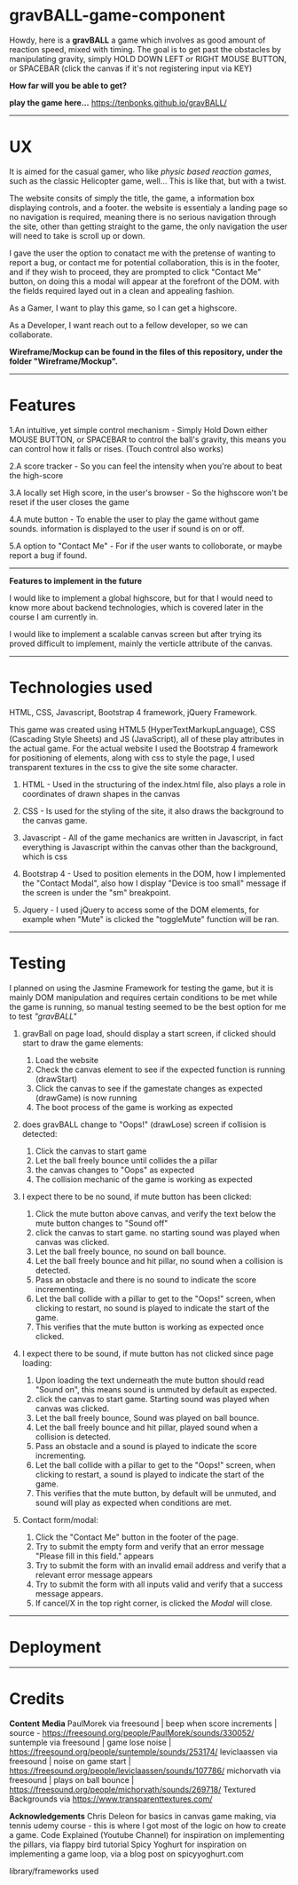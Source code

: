 # gravBALL-game-component

Howdy, here is a **gravBALL** a game which involves as good amount of reaction speed, mixed with timing.
The goal is to get past the obstacles by manipulating gravity, simply HOLD DOWN LEFT or RIGHT MOUSE BUTTON, or SPACEBAR (click the canvas if it's not registering input via KEY)

**How far will you be able to get?**

**play the game here...** https://tenbonks.github.io/gravBALL/

---

# UX

It is aimed for the casual gamer, who like *physic based reaction games*, such as the classic Helicopter game, well... This is like that, but with a twist. 

The website consits of simply the title, the game, a information box displaying controls, and a footer. the website is essentialy a landing page so no navigation is required, meaning there is no serious navigation through the site, other than getting straight to the game, the only navigation the user will need to take is scroll up or down.

I gave the user the option to conatact me with the pretense of wanting to report a bug, or contact me for potential collaboration, this is in the footer, and if they wish to proceed, they are prompted to click "Contact Me" button, on doing this a modal will appear at the forefront of the DOM. with the fields required layed out in a clean and appealing fashion.

As a Gamer, I want to play this game, so I can get a highscore.

As a Developer, I want reach out to a fellow developer, so we can collaborate.

**Wireframe/Mockup can be found in the files of this repository, under the folder "Wireframe/Mockup".**

---

# Features

1.An intuitive, yet simple control mechanism - Simply Hold Down either MOUSE BUTTON, or SPACEBAR to control the ball's gravity, this means you can control how it falls or rises. (Touch control also works)

2.A score tracker - So you can feel the intensity when you're about to beat the high-score

3.A locally set High score, in the user's browser - So the highscore won't be reset if the user closes the game

4.A mute button - To enable the user to play the game without game sounds. information is displayed to the user if sound is on or off.

5.A option to "Contact Me" - For if the user wants to colloborate, or maybe report a bug if found.




---
**Features to implement in the future**

I would like to implement a global highscore, but for that I would need to know more about backend technologies, which is covered later in the course I am currently in.

I would like to implement a scalable canvas screen but after trying its proved difficult to implement, mainly the verticle attribute of the canvas.

---

# Technologies used

HTML, CSS, Javascript, Bootstrap 4 framework, jQuery Framework.

This game was created using HTML5 (HyperTextMarkupLanguage), CSS (Cascading Style Sheets) and JS (JavaScript), all of these play attributes in the actual game. For the actual website I used the Bootstrap 4 framework for positioning of elements, along with css to style the page, I used transparent textures in the css to give the site some character.

1. HTML - Used in the structuring of the index.html file, also plays a role in coordinates of drawn shapes in the canvas

2. CSS - Is used for the styling of the site, it also draws the background to the canvas game.

3. Javascript -  All of the game mechanics are written in Javascript, in fact everything is Javascript within the canvas other than the background, which is css

4. Bootstrap 4 - Used to position elements in the DOM, how I implemented the "Contact Modal", also how I display "Device is too small" message if the screen is under the "sm" breakpoint.

5. Jquery - I used jQuery to access some of the DOM elements, for example when "Mute" is clicked the "toggleMute" function will be ran. 



--- 
# Testing

I planned on using the Jasmine Framework for testing the game, but it is mainly DOM manipulation and requires certain conditions to be met while the game is running, so manual testing seemed to be the best option for me to test *"gravBALL"*

1. gravBall on page load, should display a start screen, if clicked should start to draw the game elements:
    1. Load the website
    2. Check the canvas element to see if the expected function is running (drawStart)
    3. Click the canvas to see if the gamestate changes as expected (drawGame) is now running
    4. The boot process of the game is working as expected

2. does gravBALL change to "Oops!" (drawLose) screen if collision is detected:
    1. Click the canvas to start game
    2. Let the ball freely bounce until collides the a pillar
    3. the canvas changes to "Oops" as expected
    4. The collision mechanic of the game is working as expected 

3. I expect there to be no sound, if mute button has been clicked:
    1. Click the mute button above canvas, and verify the text below the mute button changes to "Sound off"
    2. click the canvas to start game. no starting sound was played when canvas was clicked.
    3. Let the ball freely bounce, no sound on ball bounce.
    4. Let the ball freely bounce and hit pillar, no sound when a collision is detected.
    5. Pass an obstacle and there is no sound to indicate the score incrementing.
    6. Let the ball collide with a pillar to get to the "Oops!" screen, when clicking to restart, no sound is played to indicate the start of the game.
    7. This verifies that the mute button is working as expected once clicked.

4. I expect there to be sound, if mute button has not clicked since page loading:
    1. Upon loading the text underneath the mute button should read "Sound on", this means sound is unmuted by default as expected.
    2. click the canvas to start game. Starting sound was played when canvas was clicked.
    3. Let the ball freely bounce, Sound was played on ball bounce.
    4. Let the ball freely bounce and hit pillar, played sound when a collision is detected.
    5. Pass an obstacle and a sound is played to indicate the score incrementing.
    6. Let the ball collide with a pillar to get to the "Oops!" screen, when clicking to restart, a sound is played to indicate the start of the game.
    7. This verifies that the mute button, by default will be unmuted, and sound will play as expected when conditions are met.

5. Contact form/modal:
    1. Click the "Contact Me" button in the footer of the page.
    2. Try to submit the empty form and verify that an error message "Please fill in this field." appears
    3. Try to submit the form with an invalid email address and verify that a relevant error message appears
    4. Try to submit the form with all inputs valid and verify that a success message appears.
    5. If cancel/X in the top right corner, is clicked the *Modal* will close.
---
# Deployment
---
# Credits
**Content**
**Media**
PaulMorek via freesound | beep when score increments | source - https://freesound.org/people/PaulMorek/sounds/330052/
suntemple via freesound | game lose noise | https://freesound.org/people/suntemple/sounds/253174/
leviclaassen via freesound | noise on game start | https://freesound.org/people/leviclaassen/sounds/107786/
michorvath via freesound | plays on ball bounce | https://freesound.org/people/michorvath/sounds/269718/
Textured Backgrounds via https://www.transparenttextures.com/

**Acknowledgements**
Chris Deleon for basics in canvas game making, via tennis udemy course - this is where I got most of the logic on how to create a game.
Code Explained (Youtube Channel) for inspiration on implementing the pillars, via flappy bird tutorial
Spicy Yoghurt for inspiration on implementing a game loop, via a blog post on spicyyoghurt.com


library/frameworks used
